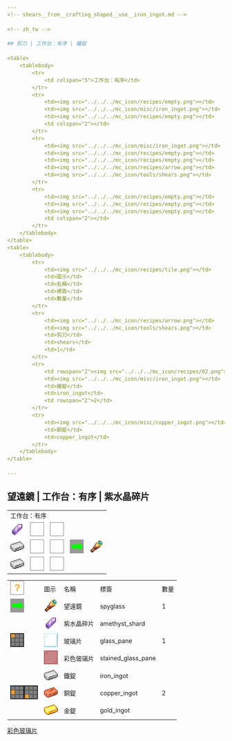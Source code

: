 ```yaml
---
<!-- shears__from__crafting_shaped__use__iron_ingot.md -->

<!-- zh_tw -->

## 剪刀 | 工作台：有序 | 鐵錠

<table>
	<tablebody>
		<tr>
			<td colspan="5">工作台：有序</td>
		</tr>
		<tr>
			<td><img src="../../../mc_icon/recipes/empty.png"></td>
			<td><img src="../../../mc_icon/misc/iron_ingot.png"></td>
			<td><img src="../../../mc_icon/recipes/empty.png"></td>
			<td colspan="2"></td>
		</tr>
		<tr>
			<td><img src="../../../mc_icon/misc/iron_ingot.png"></td>
			<td><img src="../../../mc_icon/recipes/empty.png"></td>
			<td><img src="../../../mc_icon/recipes/empty.png"></td>
			<td><img src="../../../mc_icon/recipes/arrow.png"></td>
			<td><img src="../../../mc_icon/tools/shears.png"></td>
		</tr>
		<tr>
			<td><img src="../../../mc_icon/recipes/empty.png"></td>
			<td><img src="../../../mc_icon/recipes/empty.png"></td>
			<td><img src="../../../mc_icon/recipes/empty.png"></td>
			<td colspan="2"></td>
		</tr>
	</tablebody>
</table>
<table>
	<tablebody>
		<tr>
			<td><img src="../../../mc_icon/recipes/tile.png"></td>
			<td>圖示</td>
			<td>名稱</td>
			<td>標簽</td>
			<td>數量</td>
		</tr>
		<tr>
			<td><img src="../../../mc_icon/recipes/arrow.png"></td>
			<td><img src="../../../mc_icon/tools/shears.png"></td>
			<td>剪刀</td>
			<td>shears</td>
			<td>1</td>
		</tr>
		<tr>
			<td rowspan="2"><img src="../../../mc_icon/recipes/02.png"><img src="../../../mc_icon/recipes/04.png"></td>
			<td><img src="../../../mc_icon/misc/iron_ingot.png"></td>
			<td>鐵錠</td>
			<td>iron_ingot</td>
			<td rowspan="2">2</td>
		</tr>
		<tr>
			<td><img src="../../../mc_icon/misc/copper_ingot.png"></td>
			<td>銅錠</td>
			<td>copper_ingot</td>
		</tr>
	</tablebody>
</table>

---
```

<!-- spyglass__from__crafting_shaped__use__amethyst_shard.md -->

<!-- zh_tw -->

## 望遠鏡 | 工作台：有序 | 紫水晶碎片

<table>
	<tablebody>
		<tr>
			<td colspan="5">工作台：有序</td>
		</tr>
		<tr>
			<td><img src="../../../mc_icon/misc/amethyst_shard.png"></td>
			<td><img src="../../../mc_icon/recipes/empty.png"></td>
			<td><img src="../../../mc_icon/recipes/empty.png"></td>
			<td colspan="2"></td>
		</tr>
		<tr>
			<td><img src="../../../mc_icon/misc/iron_ingot.png"></td>
			<td><img src="../../../mc_icon/recipes/empty.png"></td>
			<td><img src="../../../mc_icon/recipes/empty.png"></td>
			<td><img src="../../../mc_icon/recipes/arrow.png"></td>
			<td><img src="../../../mc_icon/tools/spyglass.png"></td>
		</tr>
		<tr>
			<td><img src="../../../mc_icon/misc/iron_ingot.png"></td>
			<td><img src="../../../mc_icon/recipes/empty.png"></td>
			<td><img src="../../../mc_icon/recipes/empty.png"></td>
			<td colspan="2"></td>
		</tr>
	</tablebody>
</table>
<table>
	<tablebody>
		<tr>
			<td><img src="../../../mc_icon/recipes/tile.png"></td>
			<td>圖示</td>
			<td>名稱</td>
			<td>標簽</td>
			<td>數量</td>
		</tr>
		<tr>
			<td><img src="../../../mc_icon/recipes/arrow.png"></td>
			<td><img src="../../../mc_icon/tools/spyglass.png"></td>
			<td>望遠鏡</td>
			<td>spyglass</td>
			<td>1</td>
		</tr>
		<tr>
			<td rowspan="3"><img src="../../../mc_icon/recipes/01.png"></td>
			<td><img src="../../../mc_icon/misc/amethyst_shard.png"></td>
			<td>紫水晶碎片</td>
			<td>amethyst_shard</td>
			<td rowspan="3">1</td>
		</tr>
		<tr>
			<td><img src="../../../mc_icon/decorations/stained_glass_pane/glass_pane.png"></td>
			<td>玻璃片</td>
			<td>glass_pane</td>
		</tr>
		<tr>
			<td><img src="../../../mc_icon/decorations/stained_glass_pane/red_stained_glass_pane.png"></td>
			<td><a>彩色玻璃片</a></td>
			<td><a>stained_glass_pane</a></td>
		</tr>
		<tr>
			<td rowspan="3"><img src="../../../mc_icon/recipes/04.png"><img src="../../../mc_icon/recipes/07.png"></td>
			<td><img src="../../../mc_icon/misc/iron_ingot.png"></td>
			<td>鐵錠</td>
			<td>iron_ingot</td>
			<td rowspan="3">2</td>
		</tr>
		<tr>
			<td><img src="../../../mc_icon/misc/copper_ingot.png"></td>
			<td>銅錠</td>
			<td>copper_ingot</td>
		</tr>
		<tr>
			<td><img src="../../../mc_icon/misc/gold_ingot.png"></td>
			<td>金錠</td>
			<td>gold_ingot</td>
		</tr>
	</tablebody>
</table>


[彩色玻璃片](../../../zh_tw/tags/tag__stained_glass_pane.md)

